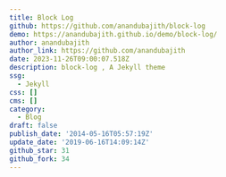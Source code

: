 ```yaml
---
title: Block Log
github: https://github.com/anandubajith/block-log
demo: https://anandubajith.github.io/demo/block-log/
author: anandubajith
author_link: https://github.com/anandubajith
date: 2023-11-26T09:00:07.518Z
description: block-log , A Jekyll theme
ssg:
  - Jekyll
css: []
cms: []
category:
  - Blog
draft: false
publish_date: '2014-05-16T05:57:19Z'
update_date: '2019-06-16T14:09:14Z'
github_star: 31
github_fork: 34
---
```

